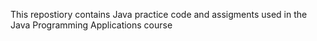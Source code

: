 This repostiory contains Java practice code and assigments used in the Java Programming Applications course
